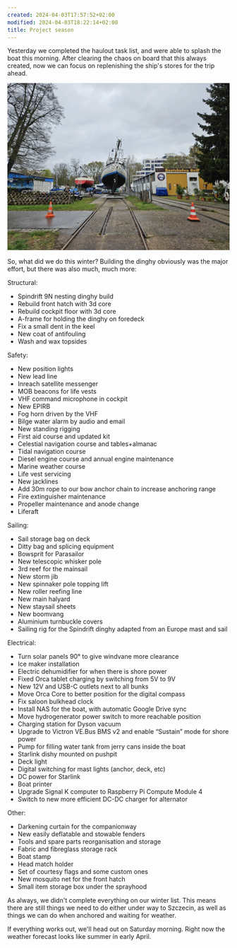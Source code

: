 ```yaml
---
created: 2024-04-03T17:57:52+02:00
modified: 2024-04-03T18:22:14+02:00
title: Project season
---
```


Yesterday we completed the haulout task list, and were able to splash the boat this morning. After clearing the chaos on board that this always created, now we can focus on replenishing the ship's stores for the trip ahead.

![Image](../2024/2a042b9e1f841e3a39550296269be014.jpg) 

So, what did we do this winter? Building the dinghy obviously was the major effort, but there was also much, much more:

Structural:
- Spindrift 9N nesting dinghy build 
- Rebuild front hatch with 3d core
- Rebuild cockpit floor with 3d core
- A-frame for holding the dinghy on foredeck
- Fix a small dent in the keel
- New coat of antifouling
- Wash and wax topsides

Safety:
- New position lights
- New lead line
- Inreach satellite messenger
- MOB beacons for life vests
- VHF command microphone in cockpit
- New EPIRB
- Fog horn driven by the VHF
- Bilge water alarm by audio and email
- New standing rigging
- First aid course and updated kit
- Celestial navigation course and tables+almanac
- Tidal navigation course
- Diesel engine course and annual engine maintenance
- Marine weather course
- Life vest servicing
- New jacklines
- Add 30m rope to our bow anchor chain to increase anchoring range
- Fire extinguisher maintenance 
- Propeller maintenance and anode change
- Liferaft

Sailing:
- Sail storage bag on deck
- Ditty bag and splicing equipment
- Bowsprit for Parasailor
- New telescopic whisker pole
- 3rd reef for the mainsail
- New storm jib
- New spinnaker pole topping lift
- New roller reefing line 
- New main halyard
- New staysail sheets
- New boomvang
- Aluminium turnbuckle covers
- Sailing rig for the Spindrift dinghy adapted from an Europe mast and sail

Electrical:
- Turn solar panels 90° to give windvane more clearance
- Ice maker installation
- Electric dehumidifier for when there is shore power
- Fixed Orca tablet charging by switching from 5V to 9V
- New 12V and USB-C outlets next to all bunks
- Move Orca Core to better position for the digital compass
- Fix saloon bulkhead clock
- Install NAS for the boat, with automatic Google Drive sync
- Move hydrogenerator power switch to more reachable position
- Charging station for Dyson vacuum
- Upgrade to Victron VE.Bus BMS v2 and enable “Sustain” mode for shore power
- Pump for filling water tank from jerry cans inside the boat
- Starlink dishy mounted on pushpit 
- Deck light
- Digital switching for mast lights (anchor, deck, etc)
- DC power for Starlink
- Boat printer
- Upgrade Signal K computer to Raspberry Pi Compute Module 4
- Switch to new more efficient DC-DC charger for alternator

Other:
- Darkening curtain for the companionway
- New easily deflatable and stowable fenders
- Tools and spare parts reorganisation and storage
- Fabric and fibreglass storage rack
- Boat stamp
- Head match holder
- Set of courtesy flags and some custom ones
- New mosquito net for the front hatch
- Small item storage box under the sprayhood

As always, we didn't complete everything on our winter list. This means there are still things we need to do either under way to Szczecin, as well as things we can do when anchored and waiting for weather.

If everything works out, we'll head out on Saturday morning. Right now the weather forecast looks like summer in early April.
